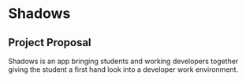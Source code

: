 # Shadows

## Project Proposal
Shadows is an app bringing students and working developers together giving the student a first hand look into a developer work environment.
